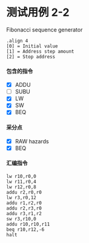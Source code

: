 # 测试用例 2-2

Fibonacci sequence generator
```
.align 4
[0] = Initial value
[1] = Address step amount
[2] = Stop address
```

#### 包含的指令
- [x] ADDU
- [ ] SUBU
- [x] LW
- [x] SW
- [x] BEQ

#### 采分点
- [x] RAW hazards
- [x] BEQ

#### 汇编指令
```
lw r10,r0,0
lw r11,r0,4
lw r12,r0,8
addu r2,r0,r0
lw r3,r0,12
addu r1,r2,r0
addu r2,r3,r0
addu r3,r1,r2
sw r3,r10,0
addu r10,r10,r11
beq r10,r12,-6
halt
```
